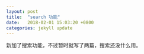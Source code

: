 ```yaml
---
layout: post
title:  "search 功能"
date:   2018-02-01 15:03:20 +0800
categories: jekyll update
---
```

   新加了搜索功能，不过暂时就写了两篇，搜索还没什么用。
